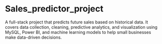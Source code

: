 # Sales_predictor_project
 A full-stack project that predicts future sales based on historical data. It covers data collection, cleaning, predictive analytics, and visualization using MySQL, Power BI, and machine learning models to help small businesses make data-driven decisions.
